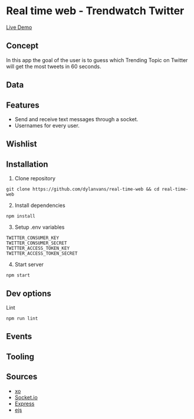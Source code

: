 # Real time web - Trendwatch Twitter
[Live Demo](http://dylanvs-real-time.herokuapp.com/)

## Concept
In this app the goal of the user is to guess which Trending Topic on Twitter will get the most tweets in 60 seconds. 

## Data

## Features
- Send and receive text messages through a socket.
- Usernames for every user.

## Wishlist

## Installation
1. Clone repository
```
git clone https://github.com/dylanvans/real-time-web && cd real-time-web
```
2. Install dependencies
```
npm install
```
3. Setup .env variables
```
TWITTER_CONSUMER_KEY
TWITTER_CONSUMER_SECRET
TWITTER_ACCESS_TOKEN_KEY
TWITTER_ACCESS_TOKEN_SECRET
```
4. Start server
```
npm start
```

## Dev options
Lint
```
npm run lint 
```

## Events

## Tooling


## Sources
- [xo](https://github.com/sindresorhus/xo)
- [Socket.io](https://socket.io/)
- [Express](https://expressjs.com/)
- [ejs](https://www.npmjs.com/package/ejs)


